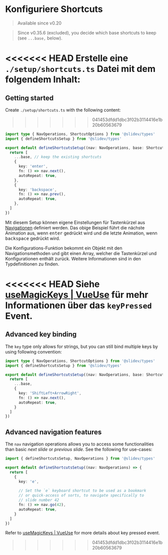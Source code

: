 # Konfiguriere Shortcuts

> Available since v0.20

> Since v0.35.6 (excluded), you decide which base shortcuts to keep (see `...base,` below).

<Environment type="client" />

<<<<<<< HEAD
Erstelle eine `./setup/shortcuts.ts` Datei mit dem folgendem Inhalt:
=======
## Getting started

Create `./setup/shortcuts.ts` with the following content:
>>>>>>> 041453dfdd1dbc3f02b3114416e1b20b60563679

```ts
import type { NavOperations, ShortcutOptions } from '@slidev/types'
import { defineShortcutsSetup } from '@slidev/types'

export default defineShortcutsSetup((nav: NavOperations, base: ShortcutOptions[]) => {
  return [
    ...base, // keep the existing shortcuts
    {
      key: 'enter',
      fn: () => nav.next(),
      autoRepeat: true,
    },
    {
      key: 'backspace',
      fn: () => nav.prev(),
      autoRepeat: true,
    },
  ]
})
```

Mit diesem Setup können eigene Einstellungen für Tastenkürzel aus [Navigationen](/guide/navigation#navigation-bar) definiert werden. Das obige Beispiel führt die nächste Animation aus, wenn <kbd>enter</kbd> gedrückt wird und die letzte Animation, wenn <kbd>backspace</kbd> gedrückt wird.

Die Konfigurations-Funktion bekommt ein Objekt mit den Navigationsmethoden und gibt einen Array, welcher die Tastenkürzel und Konfigurationen enthält zurück. Weitere Informationen sind in den Typdefinitionen zu finden.

<<<<<<< HEAD
Siehe [useMagicKeys | VueUse](https://vueuse.org/core/useMagicKeys/) für mehr Informationen über das `keyPressed` Event.
=======
## Advanced key binding

The `key` type only allows for strings, but you can still bind multiple keys by using following convention:

```ts
import type { NavOperations, ShortcutOptions } from '@slidev/types'
import { defineShortcutsSetup } from '@slidev/types'

export default defineShortcutsSetup((nav: NavOperations, base: ShortcutOptions[]) => {
  return [
    ...base,
    {
      key: 'ShiftLeft+ArrowRight',
      fn: () => nav.next(),
      autoRepeat: true,
    }
  ]
})
```

## Advanced navigation features

The `nav` navigation operations allows you to access some functionalities than basic _next slide_ or _previous slide_. See the following for use-cases:

```ts
import { defineShortcutsSetup, NavOperations } from '@slidev/types'

export default defineShortcutsSetup((nav: NavOperations) => {
  return [
    {
      key: 'e',
      
      // Set the `e` keyboard shortcut to be used as a bookmark
      // or quick-access of sorts, to navigate specifically to
      // slide number 42
      fn: () => nav.go(42),
      autoRepeat: true,
    }
  ]
})
```

Refer to [useMagicKeys | VueUse](https://vueuse.org/core/useMagicKeys/) for more details about key pressed event.
>>>>>>> 041453dfdd1dbc3f02b3114416e1b20b60563679
